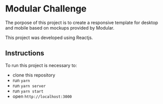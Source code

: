 # Modular Challenge

The porpose of this project is to create a responsive template for desktop and mobile based on mockups provided by Modular.

This project was developed using Reactjs.

## Instructions

To run this project is necessary to:

- clone this repository
- run `yarn`
- run `yarn server`
- run `yarn start`
- open `http://localhost:3000`